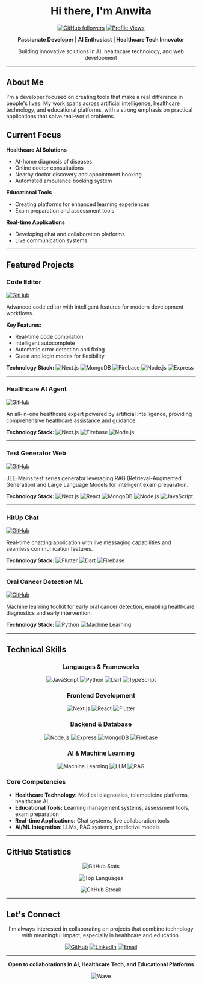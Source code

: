 <div align="center">

# Hi there, I'm Anwita

[![GitHub followers](https://img.shields.io/github/followers/anwitac246?style=for-the-badge&logo=github)](https://github.com/anwitac246)
[![Profile Views](https://komarev.com/ghpvc/?username=anwitac246&style=for-the-badge&color=blueviolet)](https://github.com/anwitac246)

**Passionate Developer | AI Enthusiast | Healthcare Tech Innovator**

Building innovative solutions in AI, healthcare technology, and web development

</div>

---

## About Me

I'm a developer focused on creating tools that make a real difference in people's lives. My work spans across artificial intelligence, healthcare technology, and educational platforms, with a strong emphasis on practical applications that solve real-world problems.

## Current Focus

**Healthcare AI Solutions**
- At-home diagnosis of diseases
- Online doctor consultations
- Nearby doctor discovery and appointment booking
- Automated ambulance booking system

**Educational Tools**
- Creating platforms for enhanced learning experiences
- Exam preparation and assessment tools

**Real-time Applications**
- Developing chat and collaboration platforms
- Live communication systems

---

## Featured Projects

### Code Editor
[![GitHub](https://img.shields.io/badge/GitHub-Repository-181717?style=for-the-badge&logo=github)](https://github.com/anwitac246/code-editor)

Advanced code editor with intelligent features for modern development workflows.

**Key Features:**
- Real-time code compilation
- Intelligent autocomplete
- Automatic error detection and fixing
- Guest and login modes for flexibility

**Technology Stack:**
![Next.js](https://img.shields.io/badge/Next.js-000000?style=flat-square&logo=next.js&logoColor=white)
![MongoDB](https://img.shields.io/badge/MongoDB-47A248?style=flat-square&logo=mongodb&logoColor=white)
![Firebase](https://img.shields.io/badge/Firebase-FFCA28?style=flat-square&logo=firebase&logoColor=black)
![Node.js](https://img.shields.io/badge/Node.js-339933?style=flat-square&logo=node.js&logoColor=white)
![Express](https://img.shields.io/badge/Express-000000?style=flat-square&logo=express&logoColor=white)

---

### Healthcare AI Agent
[![GitHub](https://img.shields.io/badge/GitHub-Repository-181717?style=for-the-badge&logo=github)](https://github.com/anwitac246/healthcare-ai-agent)

An all-in-one healthcare expert powered by artificial intelligence, providing comprehensive healthcare assistance and guidance.

**Technology Stack:**
![Next.js](https://img.shields.io/badge/Next.js-000000?style=flat-square&logo=next.js&logoColor=white)
![Firebase](https://img.shields.io/badge/Firebase-FFCA28?style=flat-square&logo=firebase&logoColor=black)
![Node.js](https://img.shields.io/badge/Node.js-339933?style=flat-square&logo=node.js&logoColor=white)

---

### Test Generator Web
[![GitHub](https://img.shields.io/badge/GitHub-Repository-181717?style=for-the-badge&logo=github)](https://github.com/anwitac246/test-generator-web)

JEE-Mains test series generator leveraging RAG (Retrieval-Augmented Generation) and Large Language Models for intelligent exam preparation.

**Technology Stack:**
![Next.js](https://img.shields.io/badge/Next.js-000000?style=flat-square&logo=next.js&logoColor=white)
![React](https://img.shields.io/badge/React-61DAFB?style=flat-square&logo=react&logoColor=black)
![MongoDB](https://img.shields.io/badge/MongoDB-47A248?style=flat-square&logo=mongodb&logoColor=white)
![Node.js](https://img.shields.io/badge/Node.js-339933?style=flat-square&logo=node.js&logoColor=white)
![JavaScript](https://img.shields.io/badge/JavaScript-F7DF1E?style=flat-square&logo=javascript&logoColor=black)

---

### HitUp Chat
[![GitHub](https://img.shields.io/badge/GitHub-Repository-181717?style=for-the-badge&logo=github)](https://github.com/anwitac246/hitup_chat)

Real-time chatting application with live messaging capabilities and seamless communication features.

**Technology Stack:**
![Flutter](https://img.shields.io/badge/Flutter-02569B?style=flat-square&logo=flutter&logoColor=white)
![Dart](https://img.shields.io/badge/Dart-0175C2?style=flat-square&logo=dart&logoColor=white)
![Firebase](https://img.shields.io/badge/Firebase-FFCA28?style=flat-square&logo=firebase&logoColor=black)

---

### Oral Cancer Detection ML
[![GitHub](https://img.shields.io/badge/GitHub-Repository-181717?style=for-the-badge&logo=github)](https://github.com/anwitac246/oral-cancer-detection-ml)

Machine learning toolkit for early oral cancer detection, enabling healthcare diagnostics and early intervention.

**Technology Stack:**
![Python](https://img.shields.io/badge/Python-3776AB?style=flat-square&logo=python&logoColor=white)
![Machine Learning](https://img.shields.io/badge/Machine_Learning-FF6F00?style=flat-square&logo=tensorflow&logoColor=white)

---

## Technical Skills

<div align="center">

### Languages & Frameworks

![JavaScript](https://img.shields.io/badge/JavaScript-F7DF1E?style=for-the-badge&logo=javascript&logoColor=black)
![Python](https://img.shields.io/badge/Python-3776AB?style=for-the-badge&logo=python&logoColor=white)
![Dart](https://img.shields.io/badge/Dart-0175C2?style=for-the-badge&logo=dart&logoColor=white)
![TypeScript](https://img.shields.io/badge/TypeScript-3178C6?style=for-the-badge&logo=typescript&logoColor=white)

### Frontend Development

![Next.js](https://img.shields.io/badge/Next.js-000000?style=for-the-badge&logo=next.js&logoColor=white)
![React](https://img.shields.io/badge/React-61DAFB?style=for-the-badge&logo=react&logoColor=black)
![Flutter](https://img.shields.io/badge/Flutter-02569B?style=for-the-badge&logo=flutter&logoColor=white)

### Backend & Database

![Node.js](https://img.shields.io/badge/Node.js-339933?style=for-the-badge&logo=node.js&logoColor=white)
![Express](https://img.shields.io/badge/Express-000000?style=for-the-badge&logo=express&logoColor=white)
![MongoDB](https://img.shields.io/badge/MongoDB-47A248?style=for-the-badge&logo=mongodb&logoColor=white)
![Firebase](https://img.shields.io/badge/Firebase-FFCA28?style=for-the-badge&logo=firebase&logoColor=black)

### AI & Machine Learning

![Machine Learning](https://img.shields.io/badge/Machine_Learning-FF6F00?style=for-the-badge&logo=tensorflow&logoColor=white)
![LLM](https://img.shields.io/badge/Large_Language_Models-412991?style=for-the-badge&logo=openai&logoColor=white)
![RAG](https://img.shields.io/badge/RAG-7C3AED?style=for-the-badge&logo=ai&logoColor=white)

</div>

### Core Competencies

- **Healthcare Technology:** Medical diagnostics, telemedicine platforms, healthcare AI
- **Educational Tools:** Learning management systems, assessment tools, exam preparation
- **Real-time Applications:** Chat systems, live collaboration tools
- **AI/ML Integration:** LLMs, RAG systems, predictive models

---

## GitHub Statistics

<div align="center">

![GitHub Stats](https://github-readme-stats.vercel.app/api?username=anwitac246&show_icons=true&theme=radical&hide_border=true&bg_color=0D1117)

![Top Languages](https://github-readme-stats.vercel.app/api/top-langs/?username=anwitac246&layout=compact&theme=radical&hide_border=true&bg_color=0D1117)

![GitHub Streak](https://github-readme-streak-stats.herokuapp.com/?user=anwitac246&theme=radical&hide_border=true&background=0D1117)

</div>

---

## Let's Connect

<div align="center">

I'm always interested in collaborating on projects that combine technology with meaningful impact, especially in healthcare and education.

[![GitHub](https://img.shields.io/badge/GitHub-anwitac246-181717?style=for-the-badge&logo=github)](https://github.com/anwitac246)
[![LinkedIn](https://img.shields.io/badge/LinkedIn-Connect-0A66C2?style=for-the-badge&logo=linkedin)](https://linkedin.com/in/yourprofile)
[![Email](https://img.shields.io/badge/Email-Contact-D14836?style=for-the-badge&logo=gmail&logoColor=white)](mailto:your.email@example.com)

</div>

---

<div align="center">

**Open to collaborations in AI, Healthcare Tech, and Educational Platforms**

![Wave](https://raw.githubusercontent.com/mayhemantt/mayhemantt/Update/svg/Bottom.svg)

</div>
